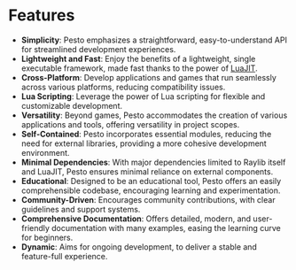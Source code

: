 # Features

- **Simplicity**: Pesto emphasizes a straightforward, easy-to-understand API for streamlined development experiences.
- **Lightweight and Fast**: Enjoy the benefits of a lightweight, single executable framework, made fast thanks to the power of [LuaJIT](https://luajit.org).
- **Cross-Platform**: Develop applications and games that run seamlessly across various platforms, reducing compatibility issues.
- **Lua Scripting**: Leverage the power of Lua scripting for flexible and customizable development.
- **Versatility**: Beyond games, Pesto accommodates the creation of various applications and tools, offering versatility in project scopes.
- **Self-Contained**: Pesto incorporates essential modules, reducing the need for external libraries, providing a more cohesive development environment.
- **Minimal Dependencies**: With major dependencies limited to Raylib itself and LuaJIT, Pesto ensures minimal reliance on external components.
- **Educational**: Designed to be an educational tool, Pesto offers an easily comprehensible codebase, encouraging learning and experimentation.
- **Community-Driven**: Encourages community contributions, with clear guidelines and support systems.
- **Comprehensive Documentation**: Offers detailed, modern, and user-friendly documentation with many examples, easing the learning curve for beginners.
- **Dynamic**: Aims for ongoing development, to deliver a stable and feature-full experience.
